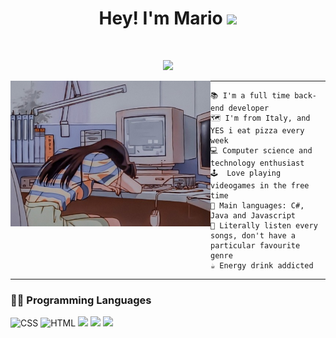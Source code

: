 <h1 align="center">
  Hey! I'm Mario
  <img src="https://media.giphy.com/media/hvRJCLFzcasrR4ia7z/giphy.gif" width="30">
</h1>
<br/>
<!-- Typing SVG by DenverCoder1 - https://github.com/DenverCoder1/readme-typing-svg -->
<p align="center">
  <a href="https://github.com/DenverCoder1/readme-typing-svg"><img src="https://readme-typing-svg.herokuapp.com?lines=Computer+Science+Student;Full+Stack+Web+Developer;Loving+Web+Design;Always%20learning%20new%20things&center=true&width=380&height=45"></a>
</p>

<img align="left" src="https://github.com/xJaiki/xJaiki/blob/main/image.jpg" alt="this is me" width="320" />
<hr>

```
📚 I'm a full time back-end developer
🗺 I'm from Italy, and YES i eat pizza every week
💻 Computer science and technology enthusiast
🕹  Love playing videogames in the free time
🌟 Main languages: C#, Java and Javascript
🎵 Literally listen every songs, don't have a particular favourite genre
☕ Energy drink addicted
```
<hr>

### 👨‍💻 Programming Languages
<p>
<img alt="CSS" src="https://img.shields.io/badge/CSS%20-%231572B6.svg?logo=css3&logoColor=white">
<img alt="HTML" src="https://img.shields.io/badge/HTML%20-%23E34F26.svg?logo=html5&logoColor=white">
<img src="https://img.shields.io/badge/Javascript-yellow?logo=javascript&logoColor=white">
<img src="https://img.shields.io/badge/Java-important?logo=java&logocolor=white">
<img src="https://img.shields.io/badge/SQL-blue?logo=SQL&logocolor=white">
</p>

